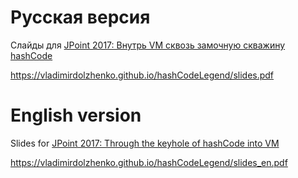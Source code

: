 # Русская версия

Слайды для [JPoint 2017: Внутрь VM сквозь замочную скважину hashCode](https://jpoint.ru/talks/through-the-keyhole-of-hashcode-into-vm/)

https://vladimirdolzhenko.github.io/hashCodeLegend/slides.pdf

# English version

Slides for [JPoint 2017: Through the keyhole of hashCode into VM](https://jpoint.ru/en/talks/through-the-keyhole-of-hashcode-into-vm/)

https://vladimirdolzhenko.github.io/hashCodeLegend/slides_en.pdf